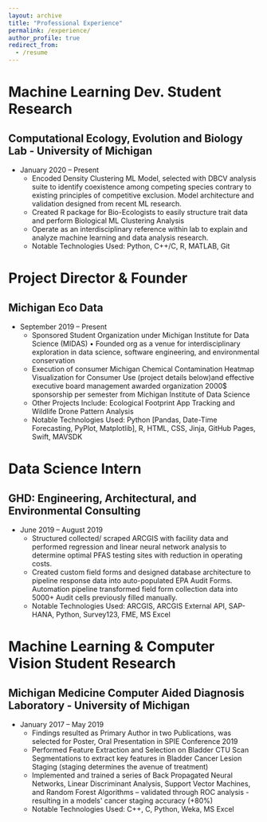 ```yaml
---
layout: archive
title: "Professional Experience"
permalink: /experience/
author_profile: true
redirect_from:
  - /resume
---
```


Machine Learning Dev. Student Research
=====
Computational Ecology, Evolution and Biology Lab - University of Michigan
-----
* January 2020 – Present
  * Encoded Density Clustering ML Model, selected with DBCV analysis suite to identify coexistence among competing species contrary to existing principles of competitive exclusion. Model architecture and validation designed from recent ML research.
  * Created R package for Bio-Ecologists to easily structure trait data and perform Biological ML Clustering Analysis
  * Operate as an interdisciplinary reference within lab to explain and analyze machine learning and data analysis research.
  * Notable Technologies Used: Python, C++/C, R, MATLAB, Git


Project Director & Founder
=====
Michigan Eco Data
-----
* September 2019 – Present
  * Sponsored Student Organization under Michigan Institute for Data Science (MIDAS) • Founded org as a venue for interdisciplinary exploration in data science, software engineering, and environmental conservation 
  * Execution of consumer Michigan Chemical Contamination Heatmap Visualization for Consumer Use (project details below)and effective executive board management awarded organization 2000$ sponsorship per semester from Michigan Institute of Data Science
  * Other Projects Include: Ecological Footprint App Tracking and Wildlife Drone Pattern Analysis
  * Notable Technologies Used: Python [Pandas, Date-Time Forecasting, PyPlot, Matplotlib], R, HTML, CSS, Jinja, GitHub Pages, Swift, MAVSDK

Data Science Intern
=====
GHD: Engineering, Architectural, and Environmental Consulting
-----
* June 2019 – August 2019
  * Structured collected/ scraped ARCGIS with facility data and performed regression and linear neural network analysis to determine optimal PFAS testing sites with reduction in operating costs. 
  * Created custom field forms and designed database architecture to pipeline response data into auto-populated EPA Audit Forms. Automation pipeline transformed field form collection data into 5000+ Audit cells previously filled manually.
  * Notable Technologies Used: ARCGIS, ARCGIS External API, SAP-HANA, Python, Survey123, FME, MS Excel


Machine Learning & Computer Vision Student Research
=====
Michigan Medicine Computer Aided Diagnosis Laboratory - University of Michigan
-----
* January 2017 – May 2019
  * Findings resulted as Primary Author in two Publications, was selected for Poster, Oral Presentation in SPIE Conference 2019
  * Performed Feature Extraction and Selection on Bladder CTU Scan Segmentations to extract key features in Bladder Cancer Lesion Staging (staging determines the avenue of treatment)
  * Implemented and trained a series of Back Propagated Neural Networks, Linear Discriminant Analysis, Support Vector Machines, and Random Forest Algorithms – validated through ROC analysis - resulting in a models' cancer staging accuracy (+80%)
  * Notable Technologies Used: C++, C, Python, Weka, MS Excel

